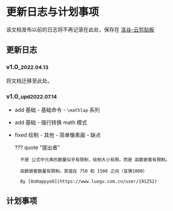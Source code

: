 # 更新日志与计划事项

该文档发布以前的日志将不再记录在此处，保存在 [洛谷-云剪贴板](https://www.luogu.com.cn/paste/om2r4sar)

## 更新日志

### v1.0<small>_2022.04.13</small>

将文档迁移至此处。

### v1.0<small>_upd2022.07.14</small>

- add 基础 - 基础命令 - `\mathlap` 系列

- add 基础 - 强行转换 math 模式

- fixed 绘制 - 其他 - 简单像素画 - 缺点

    ??? quote "提出者"

        不是 公式中元素的数量似乎有限制，绘制大小有限。而是 函数嵌套有限制。

        函数嵌套数量有限制。其值在 750 和 1500 之间（盲猜1000）

        By [OoHappyoO](https://www.luogu.com.cn/user/191252)

## 计划事项
